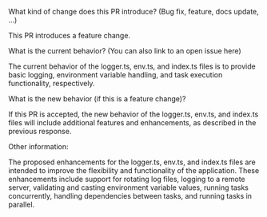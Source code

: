 What kind of change does this PR introduce? (Bug fix, feature, docs update, ...)

This PR introduces a feature change.

What is the current behavior? (You can also link to an open issue here)

The current behavior of the logger.ts, env.ts, and index.ts files is to provide basic logging, environment variable handling, and task execution functionality, respectively.

What is the new behavior (if this is a feature change)?

If this PR is accepted, the new behavior of the logger.ts, env.ts, and index.ts files will include additional features and enhancements, as described in the previous response.

Other information:

The proposed enhancements for the logger.ts, env.ts, and index.ts files are intended to improve the flexibility and functionality of the application. These enhancements include support for rotating log files, logging to a remote server, validating and casting environment variable values, running tasks concurrently, handling dependencies between tasks, and running tasks in parallel.
